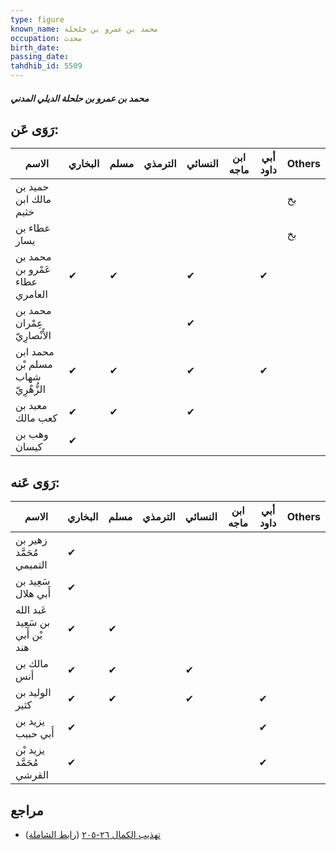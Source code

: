 ```yaml
---
type: figure
known_name: محمد بن عمرو بن حلحلة
occupation: محدث
birth_date:
passing_date:
tahdhib_id: 5509
---
```

##### محمد بن عمرو بن حلحلة الديلي المدني

## رَوَى عَن:
| الاسم                              | البخاري | مسلم | الترمذي | النسائي | ابن ماجه | أبي داود | Others |
| ---------------------------------- | ------- | ---- | ------- | ------- | -------- | -------- | ------ |
| حميد بن مالك ابن خثيم              |         |      |         |         |          |          | بخ     |
| عطاء بن يسار                       |         |      |         |         |          |          | بخ     |
| محمد بن عَمْرو بن عطاء العامري     | ✔       | ✔    |         | ✔       |          | ✔        |        |
| محمد بن عِمْران الأَنْصارِيّ       |         |      |         | ✔       |          |          |        |
| محمد ابن مسلم بْن شهاب الزُّهْرِيّ | ✔       | ✔    |         | ✔       |          | ✔        |        |
| معبد بن كعب مالك                   | ✔       | ✔    |         | ✔       |          |          |        |
| وهب بن كيسان                       | ✔       |      |         |         |          |          |        |
## رَوَى عَنه:
| الاسم                            | البخاري | مسلم | الترمذي | النسائي | ابن ماجه | أبي داود | Others |
| -------------------------------- | ------- | ---- | ------- | ------- | -------- | -------- | ------ |
| زهير بن مُحَمَّد التميمي         | ✔       |      |         |         |          |          |        |
| سَعِيد بن أَبي هلال              | ✔       |      |         |         |          |          |        |
| عَبد الله بن سَعِيد بْن أَبي هند | ✔       | ✔    |         |         |          |          |        |
| مالك بن أنس                      | ✔       | ✔    |         | ✔       |          |          |        |
| الوليد بن كثير                   | ✔       | ✔    |         | ✔       |          | ✔        |        |
| يزيد بن أَبي حبيب                | ✔       |      |         |         |          | ✔        |        |
| يزيد بْن مُحَمَّد القرشي         | ✔       |      |         |         |          | ✔        |        |
## مراجع
- [تهذيب الكمال ٢٦-٢٠٥](obsidian://open?vault=Tahdhib-al-Kamal&file=Figures/٥٥٠٩-محمد%20بن%20عمرو%20بن%20حلحلة%20الديلي%20المدني) ([رابط الشاملة](https://shamela.ws/book/3722/13953))